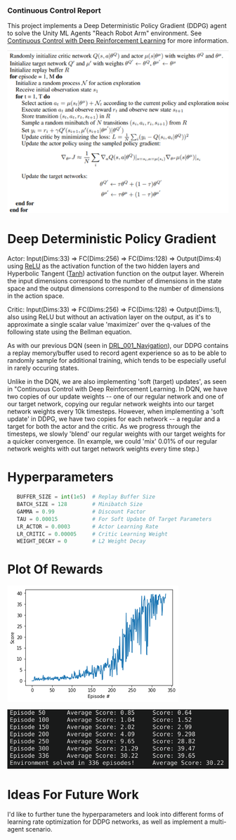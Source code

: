 ### Continuous Control Report

This project implements a Deep Deterministic Policy Gradient (DDPG) agent to solve the Unity ML Agents "Reach Robot Arm" environment. See [Continuous Control with Deep Reinforcement Learning](https://arxiv.org/pdf/1509.02971.pdf) for more information.

<p align="center">
    <img src="/images/ddpg_algorithm.png" alt="DDPG Algorithm">
</p>


# Deep Deterministic Policy Gradient

Actor: 
  Input(Dims:33) => FC(Dims:256) => FC(Dims:128) => Output(Dims:4) using [ReLU](https://en.wikipedia.org/wiki/Rectifier_(neural_networks)) as the activation function of the two hidden layers and Hyperbolic Tangent ([Tanh](https://en.wikipedia.org/wiki/Hyperbolic_functions#Tanh)) activation function on the output layer. Wherein the input dimensions correspond to the number of dimensions in the state space and the output dimensions correspond to the number of dimensions in the action space.

Critic:
  Input(Dims:33) => FC(Dims:256) => FC(Dims:128) => Output(Dims:1), also using ReLU but without an activation layer on the output, as it's to approximate a single scalar value 'maximizer' over the q-values of the following state using the Bellman equation.

As with our previous DQN (seen in [DRL_001_Navigation](https://github.com/FadedIllusions/DRL_001_Navigation)), our DDPG contains a replay memory/buffer used to record agent experience so as to be able to randomly sample for additional training, which tends to be especially useful in rarely occuring states. 

Unlike in the DQN, we are also implementing 'soft (target) updates', as seen in "Continuous Control with Deep Reinforcement Learning. In DQN, we have two copies of our update weights -- one of our regular network and one of our target network, copying our regular network weights into our target network weights every 10k timesteps. However, when implementing a 'soft update' in DDPG, we have two copies for each network -- a regular and a target for both the actor and the critic. As we progress through the timesteps, we slowly 'blend' our regular weights with our target weights for a quicker convergence. (In example, we could 'mix' 0.01% of our regular network weights with out target network weights every time step.)


# Hyperparameters

```python
   BUFFER_SIZE = int(1e5)  # Replay Buffer Size
   BATCH_SIZE = 128        # Minibatch Size
   GAMMA = 0.99            # Discount Factor
   TAU = 0.00015           # For Soft Update Of Target Parameters
   LR_ACTOR = 0.0003       # Actor Learning Rate
   LR_CRITIC = 0.00005     # Critic Learning Weight
   WEIGHT_DECAY = 0        # L2 Weight Decay

```

# Plot Of Rewards

![Rewards Plot](/images/scores_336.png)

![Network Feedback](/images/solved_336.png)


# Ideas For Future Work

I'd like to further tune the hyperparameters and look into different forms of learning rate optimization for DDPG networks, as well as implement a multi-agent scenario.
